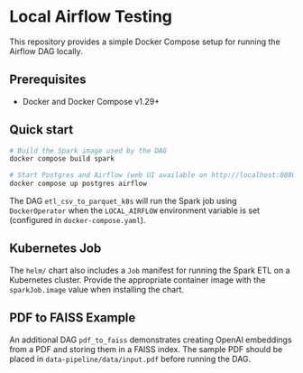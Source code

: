 # Local Airflow Testing

This repository provides a simple Docker Compose setup for running the Airflow DAG locally.

## Prerequisites
- Docker and Docker Compose v1.29+

## Quick start
```bash
# Build the Spark image used by the DAG
docker compose build spark

# Start Postgres and Airflow (web UI available on http://localhost:8080)
docker compose up postgres airflow
```

The DAG `etl_csv_to_parquet_k8s` will run the Spark job using `DockerOperator` when the `LOCAL_AIRFLOW` environment variable is set (configured in `docker-compose.yaml`).

## Kubernetes Job
The `helm/` chart also includes a `Job` manifest for running the Spark ETL on a
Kubernetes cluster. Provide the appropriate container image with the
`sparkJob.image` value when installing the chart.

## PDF to FAISS Example

An additional DAG `pdf_to_faiss` demonstrates creating OpenAI embeddings from a PDF
and storing them in a FAISS index. The sample PDF should be placed in
`data-pipeline/data/input.pdf` before running the DAG.

